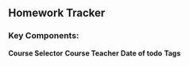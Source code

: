 ## Homework Tracker

### Key Components:
**Course Selector**
**Course Teacher**
**Date of todo**
**Tags**

